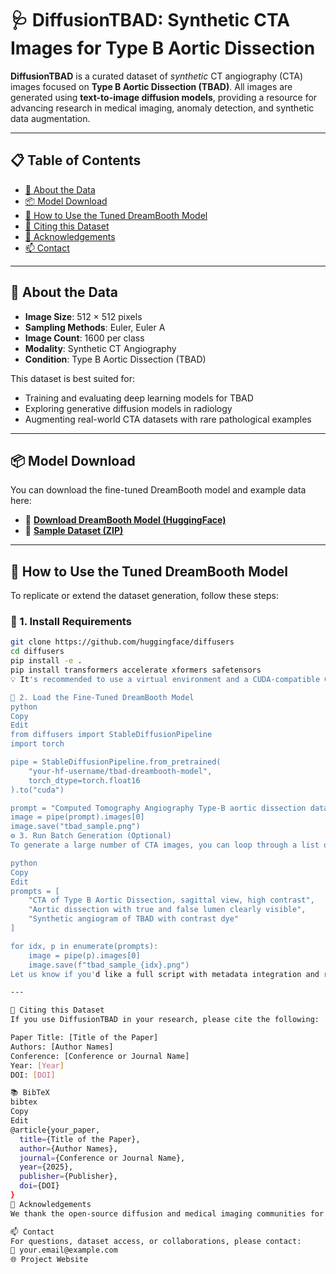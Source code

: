 # 🩺 DiffusionTBAD: Synthetic CTA Images for Type B Aortic Dissection

**DiffusionTBAD** is a curated dataset of *synthetic* CT angiography (CTA) images focused on **Type B Aortic Dissection (TBAD)**. All images are generated using **text-to-image diffusion models**, providing a resource for advancing research in medical imaging, anomaly detection, and synthetic data augmentation.

---

## 📋 Table of Contents

- [🧠 About the Data](#-about-the-data)
- [📦 Model Download](#-model-download)
- [🚀 How to Use the Tuned DreamBooth Model](#-how-to-use-the-tuned-dreambooth-model)
- [📌 Citing this Dataset](#-citing-this-dataset)
- [🙌 Acknowledgements](#-acknowledgements)
- [📫 Contact](#-contact)

---

## 🧠 About the Data

- **Image Size**: 512 × 512 pixels  
- **Sampling Methods**: Euler, Euler A  
- **Image Count**: 1600 per class  
- **Modality**: Synthetic CT Angiography  
- **Condition**: Type B Aortic Dissection (TBAD)

This dataset is best suited for:
- Training and evaluating deep learning models for TBAD
- Exploring generative diffusion models in radiology
- Augmenting real-world CTA datasets with rare pathological examples

---

## 📦 Model Download

You can download the fine-tuned DreamBooth model and example data here:

- 🔗 [**Download DreamBooth Model (HuggingFace)**](https://huggingface.co/your-model-link)  
- 📁 [**Sample Dataset (ZIP)**](https://yourwebsite.com/download/diffusion_tbad_sample.zip)

---

## 🚀 How to Use the Tuned DreamBooth Model

To replicate or extend the dataset generation, follow these steps:

### 🔧 1. Install Requirements

```bash
git clone https://github.com/huggingface/diffusers
cd diffusers
pip install -e .
pip install transformers accelerate xformers safetensors
💡 It's recommended to use a virtual environment and a CUDA-compatible GPU for faster inference.

🧪 2. Load the Fine-Tuned DreamBooth Model
python
Copy
Edit
from diffusers import StableDiffusionPipeline
import torch

pipe = StableDiffusionPipeline.from_pretrained(
    "your-hf-username/tbad-dreambooth-model",
    torch_dtype=torch.float16
).to("cuda")

prompt = "Computed Tomography Angiography Type-B aortic dissection data with true lumen"
image = pipe(prompt).images[0]
image.save("tbad_sample.png")
⚙️ 3. Run Batch Generation (Optional)
To generate a large number of CTA images, you can loop through a list of prompts or metadata tags.

python
Copy
Edit
prompts = [
    "CTA of Type B Aortic Dissection, sagittal view, high contrast",
    "Aortic dissection with true and false lumen clearly visible",
    "Synthetic angiogram of TBAD with contrast dye"
]

for idx, p in enumerate(prompts):
    image = pipe(p).images[0]
    image.save(f"tbad_sample_{idx}.png")
Let us know if you'd like a full script with metadata integration and randomization!

---

📌 Citing this Dataset
If you use DiffusionTBAD in your research, please cite the following:

Paper Title: [Title of the Paper]
Authors: [Author Names]
Conference: [Conference or Journal Name]
Year: [Year]
DOI: [DOI]

📚 BibTeX
bibtex
Copy
Edit
@article{your_paper,
  title={Title of the Paper},
  author={Author Names},
  journal={Conference or Journal Name},
  year={2025},
  publisher={Publisher},
  doi={DOI}
}
🙌 Acknowledgements
We thank the open-source diffusion and medical imaging communities for enabling this work. Special appreciation goes to contributors of HuggingFace, DreamBooth, and Diffusers.

📫 Contact
For questions, dataset access, or collaborations, please contact:
📧 your.email@example.com
🌐 Project Website





